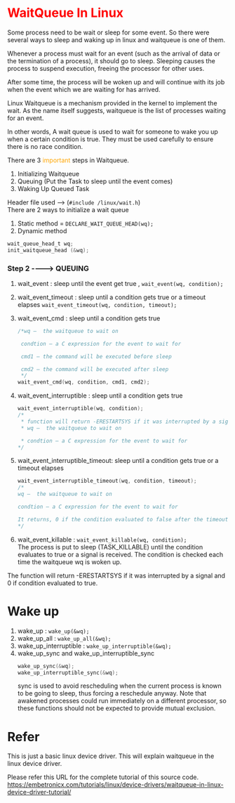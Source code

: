 <style>
r {color : red }
b {color: blue }
g {color : green }
o {color: orange }
</style>



# <r>WaitQueue In Linux</r>

Some process need to be wait or sleep for some event. So there were several ways to sleep and waking up in linux and waitqueue is one of them.

Whenever a process must wait for an event (such as the arrival of data or the termination of a process), it should go to sleep. Sleeping causes the process to suspend execution, freeing the processor for other uses.  

After some time, the process will be woken up and will continue with its job when the event which we are waiting for has arrived.

Linux Waitqueue is a mechanism provided in the kernel to implement the wait. As the name itself suggests, waitqueue is the list of processes waiting for an event.

In other words, A wait queue is used to wait for someone to wake you up when a certain condition is true. They must be used carefully to ensure there is no race condition.

There are 3 <o>important</o> steps in Waitqueue.
1. Initializing Waitqueue
2. Queuing (Put the Task to sleep until the event comes)
3. Waking Up Queued Task

Header file used  -->  (`#include /linux/wait.h`)  
There are 2 ways to initialize a wait queue   
1. Static method = `DECLARE_WAIT_QUEUE_HEAD(wq);`
2. Dynamic method 
```c 
wait_queue_head_t wq;
init_waitqueue_head (&wq);
```
### Step 2  ----> QUEUING

1. wait_event : sleep until the event get true , `wait_event(wq, condition);`
2. wait_event_timeout : sleep until a condition gets true or a timeout elapses `wait_event_timeout(wq, condition, timeout);`
3. wait_event_cmd : sleep until a condition gets true
   ```c
   /*wq –  the waitqueue to wait on

    condtion – a C expression for the event to wait for

    cmd1 – the command will be executed before sleep

    cmd2 – the command will be executed after sleep
    */
   wait_event_cmd(wq, condition, cmd1, cmd2);
   ```
4. wait_event_interruptible : sleep until a condition gets true
    ```c
    wait_event_interruptible(wq, condition);
    /*
     * function will return -ERESTARTSYS if it was interrupted by a signal and 0 if condition evaluated to true
     * wq –  the waitqueue to wait on

     * condtion – a C expression for the event to wait for
    */
    ```

5. wait_event_interruptible_timeout: sleep until a condition gets true or a timeout elapses
    ```c
    wait_event_interruptible_timeout(wq, condition, timeout);
    /*
    wq –  the waitqueue to wait on

    condtion – a C expression for the event to wait for

    It returns, 0 if the condition evaluated to false after the timeout elapsed, 1 if the condition evaluated to true after the timeout elapsed, the remaining jiffies (at least 1) if the condition evaluated to true before the timeout elapsed, or -ERESTARTSYS if it was interrupted by a signal.
    */
    ```

6. wait_event_killable : `wait_event_killable(wq, condition);`   
The process is put to sleep (TASK_KILLABLE) until the condition evaluates to true or a signal is received. The condition is checked each time the waitqueue wq is woken up.

The function will return -ERESTARTSYS if it was interrupted by a signal and 0 if condition evaluated to true.

# Wake up
1. wake_up : `wake_up(&wq);`
2. wake_up_all : `wake_up_all(&wq);`
3. wake_up_interruptible : `wake_up_interruptible(&wq);`
4. wake_up_sync and wake_up_interruptible_sync
    ```c
    wake_up_sync(&wq);
    wake_up_interruptible_sync(&wq);
    ```
    sync is used to avoid rescheduling when the current process is known to be going to sleep, thus forcing a reschedule anyway. Note that awakened processes could run immediately on a different processor, so these functions should not be expected to provide mutual exclusion.


# Refer

This is just a basic linux device driver. This will explain waitqueue in the linux device driver.

Please refer this URL for the complete tutorial of this source code.
https://embetronicx.com/tutorials/linux/device-drivers/waitqueue-in-linux-device-driver-tutorial/